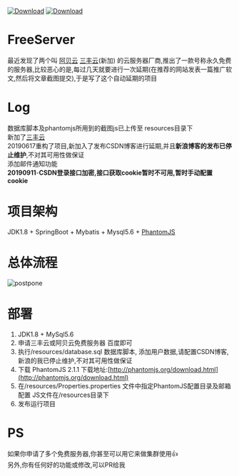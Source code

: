 
[![Download](https://img.shields.io/github/stars/Demo-Liu/FreeServer?style=social)](https://github.com/Demo-Liu/FreeServer) [![Download](https://img.shields.io/github/search/Demo-Liu/FreeServer/FreeServer)](https://github.com/Demo-Liu/FreeServer)
# FreeServer
最近发现了两个叫 [阿贝云](http://www.abeiyun.com/free/)  [三丰云](https://www.sanfengyun.com/)(新加) 的云服务器厂商,推出了一款号称永久免费的服务器,比较恶心的是,每过几天就要进行一次延期(在推荐的网站发表一篇推广软文,然后将文章截图提交),于是写了这个自动延期的项目
# Log
数据库脚本及phantomjs所用到的截图js已上传至 resources目录下  
新加了[三丰云](https://www.sanfengyun.com/)  
20190617重构了项目,新加入了发布CSDN博客进行延期,并且**新浪博客的发布已停止维护**,不对其可用性做保证  
添加邮件通知功能  
**20190911**-**CSDN登录接口加密,接口获取cookie暂时不可用,暂时手动配置cookie**
# 项目架构
JDK1.8 + SpringBoot + Mybatis + Mysql5.6 + [PhantomJS](http://phantomjs.org/download.html)  
# 总体流程
![postpone](https://github.com/Demo-Liu/MyPicture/raw/master/FreeServer%E5%BB%B6%E6%9C%9F2.0.png)
# 部署
1. JDK1.8 + MySql5.6
2. 申请三丰云或阿贝云免费服务器   百度即可
3. 执行/resources/database.sql 数据库脚本, 添加用户数据,请配置CSDN博客,新浪的我已停止维护,不对其可用性做保证
4. 下载 PhantomJS 2.1.1 下载地址:[http://phantomjs.org/download.html](http://phantomjs.org/download.html)
5. 在/resources/Properties.properties 文件中指定PhantomJS配置目录及邮箱配置  JS文件在/resources目录下
6. 发布运行项目
# PS
如果你申请了多个免费服务器,你甚至可以用它来做集群使用:+1:  
另外,你有任何好的功能或修改,可以PR给我
